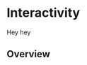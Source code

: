 # Interactivity
Hey hey

## Overview
<section class="destinations">
	<div class="card-content">	
	</div>
</section>